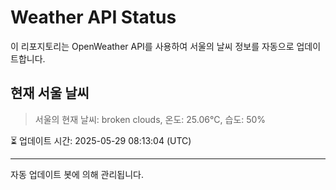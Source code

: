 
# Weather API Status

이 리포지토리는 OpenWeather API를 사용하여 서울의 날씨 정보를 자동으로 업데이트합니다.

## 현재 서울 날씨
> 서울의 현재 날씨: broken clouds, 온도: 25.06°C, 습도: 50%

⏳ 업데이트 시간: 2025-05-29 08:13:04 (UTC)

---
자동 업데이트 봇에 의해 관리됩니다.
